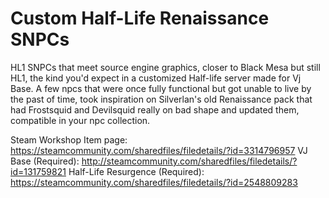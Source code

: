 # Custom Half-Life Renaissance SNPCs
HL1 SNPCs that meet source engine graphics, closer to Black Mesa but still HL1, the kind you'd expect in a customized Half-life server made for Vj Base.
A few npcs that were once fully functional but got unable to live by the past of time, took inspiration on Silverlan's old Renaissance pack that had Frostsquid and Devilsquid really on bad shape and updated them, compatible in your npc collection.

Steam Workshop Item page: https://steamcommunity.com/sharedfiles/filedetails/?id=3314796957
VJ Base (Required): http://steamcommunity.com/sharedfiles/filedetails/?id=131759821
Half-Life Resurgence (Required): https://steamcommunity.com/sharedfiles/filedetails/?id=2548809283
